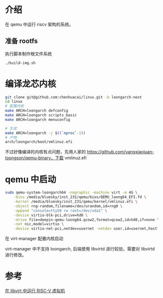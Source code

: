 # 介绍

在 qemu 中运行 riscv 架构的系统。

## 准备 rootfs

执行脚本制作根文件系统

```bash
./build-img.sh
```

# 编译龙芯内核

```bash
git clone git@github.com:chenhuacai/linux.git -b loongarch-next
cd linux
# 配置内核
make ARCH=loongarch defconfig
make ARCH=loongarch scripts_basic
make ARCH=loongarch menuconfig

# 生成
make ARCH=loongarch -j $((`nproc`-1))
# 产物
arch/loongarch/boot/vmlinuz.efi
```

不过好像编译的内核有点问题，先用人家的 https://github.com/yangxiaojuan-loongson/qemu-binary，下载 vmlinuz.efi

# qemu 中启动

```bash
sudo qemu-system-loongarch64 -nographic -machine virt -m 4G \
    -bios /media/bluesky/inst_231/qemu/bios/QEMU_loong64_EFI.fd \
    -kernel /media/bluesky/inst_231/qemu/kernel/vmlinuz.efi \
    -object rng-random,filename=/dev/urandom,id=rng0 \
    -append "console=ttyS0 rw root=/dev/vda1" \
    -device virtio-blk-pci,drive=hd0 \
    -drive file=deepin-qemu-loong64.qcow2,format=qcow2,id=hd0,if=none \
    -net nic,model=virtio \
    -device virtio-net-pci,netdev=usernet -netdev user,id=usernet,hostfwd=tcp::2222-:22
```

在 virt-manager 配置内核启动

virt-manager 中不支持 loongarch, 后端使用 libvirtd 进行较验，需要对 libvirtd 进行修改。

# 参考

[在 libvirt 中运行 RISC-V 虚拟机](https://jia.je/software/2022/05/31/qemu-rv64-in-libvirt/)
